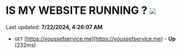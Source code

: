 # IS MY WEBSITE RUNNING ? [![](https://img.shields.io/static/v1?label=Sponsor&message=%E2%9D%A4&logo=GitHub&color=%23fe8e86)](https://github.com/sponsors/Youssef-Lehmam)

Last updated: **7/22/2024, 4:26:07 AM**

- `GET` [https://youssefservice.me](https://youssefservice.me) - **Up** (232ms)

